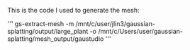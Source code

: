 

This is the code I used to generate the mesh:

'''
gs-extract-mesh -m /mnt/c/user/jlin3/gaussian-splatting/output/large_plant -o /mnt/c/Users/user/gaussian-splatting/mesh_output/gaustudio
'''
